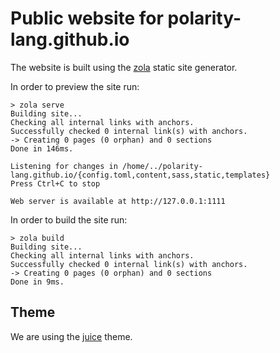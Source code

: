 # Public website for polarity-lang.github.io

The website is built using the [zola](https://www.getzola.org/) static site generator.

In order to preview the site run:

```console
> zola serve
Building site...
Checking all internal links with anchors.
Successfully checked 0 internal link(s) with anchors.
-> Creating 0 pages (0 orphan) and 0 sections
Done in 146ms.

Listening for changes in /home/../polarity-lang.github.io/{config.toml,content,sass,static,templates}
Press Ctrl+C to stop

Web server is available at http://127.0.0.1:1111
```

In order to build the site run:

```
> zola build
Building site...
Checking all internal links with anchors.
Successfully checked 0 internal link(s) with anchors.
-> Creating 0 pages (0 orphan) and 0 sections
Done in 9ms.
```

## Theme

We are using the [juice](https://github.com/huhu/juice) theme.
